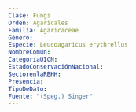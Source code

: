 ```yaml
---
Clase: Fungi
Orden: Agaricales
Familia: Agaricaceae
Género: 
Especie: Leucoagaricus erythrellus
NombreComún: 
CategoríaUICN: 
EstadoConservaciónNacional: 
SectorenlaRBHH: 
Presencia: 
TipoDeDato: 
Fuente: "(Speg.) Singer"
---
```


